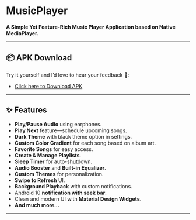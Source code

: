 # MusicPlayer

**A Simple Yet Feature-Rich Music Player Application based on Native MediaPlayer.**

---

## 📦 APK Download

Try it yourself and I’d love to hear your feedback 🙂:

- [Click here to Download APK](https://drive.google.com/file/d/1hYdiJKIT2addpMRzU2VgV_dcdxQaXgvC/view?usp=drive_link)

---



## ✨ Features

- **Play/Pause Audio** using earphones.
- **Play Next** feature—schedule upcoming songs.
- **Dark Theme** with black theme option in settings.
- **Custom Color Gradient** for each song based on album art.
- **Favorite Songs** for easy access.
- **Create & Manage Playlists**.
- **Sleep Timer** for auto-shutdown.
- **Audio Booster** and **Built-in Equalizer**.
- **Custom Themes** for personalization.
- **Swipe to Refresh** UI.
- **Background Playback** with custom notifications.
- Android 10 **notification with seek bar**.
- Clean and modern UI with **Material Design Widgets**.
- **And much more...**

---




